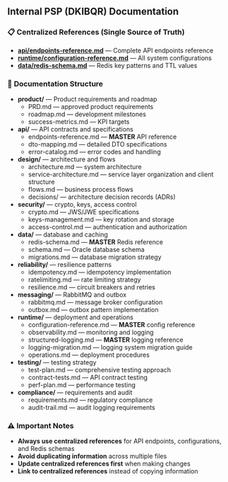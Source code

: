 ## Internal PSP (DKIBQR) Documentation

### 📋 **Centralized References (Single Source of Truth)**

- **[api/endpoints-reference.md](api/endpoints-reference.md)** — Complete API endpoints reference
- **[runtime/configuration-reference.md](runtime/configuration-reference.md)** — All system configurations
- **[data/redis-schema.md](data/redis-schema.md)** — Redis key patterns and TTL values

### 📁 **Documentation Structure**

- **product/** — Product requirements and roadmap
  - PRD.md — approved product requirements
  - roadmap.md — development milestones
  - success-metrics.md — KPI targets
- **api/** — API contracts and specifications
  - endpoints-reference.md — **MASTER** API reference
  - dto-mapping.md — detailed DTO specifications
  - error-catalog.md — error codes and handling
- **design/** — architecture and flows
  - architecture.md — system architecture
  - service-architecture.md — service layer organization and client structure
  - flows.md — business process flows
  - decisions/ — architecture decision records (ADRs)
- **security/** — crypto, keys, access control
  - crypto.md — JWS/JWE specifications
  - keys-management.md — key rotation and storage
  - access-control.md — authentication and authorization
- **data/** — database and caching
  - redis-schema.md — **MASTER** Redis reference
  - schema.md — Oracle database schema
  - migrations.md — database migration strategy
- **reliability/** — resilience patterns
  - idempotency.md — idempotency implementation
  - ratelimiting.md — rate limiting strategy
  - resilience.md — circuit breakers and retries
- **messaging/** — RabbitMQ and outbox
  - rabbitmq.md — message broker configuration
  - outbox.md — outbox pattern implementation
- **runtime/** — deployment and operations
  - configuration-reference.md — **MASTER** config reference
  - observability.md — monitoring and logging
  - structured-logging.md — **MASTER** logging reference
  - logging-migration.md — logging system migration guide
  - operations.md — deployment procedures
- **testing/** — testing strategy
  - test-plan.md — comprehensive testing approach
  - contract-tests.md — API contract testing
  - perf-plan.md — performance testing
- **compliance/** — requirements and audit
  - requirements.md — regulatory compliance
  - audit-trail.md — audit logging requirements

### ⚠️ **Important Notes**

- **Always use centralized references** for API endpoints, configurations, and Redis schemas
- **Avoid duplicating information** across multiple files
- **Update centralized references first** when making changes
- **Link to centralized references** instead of copying information


